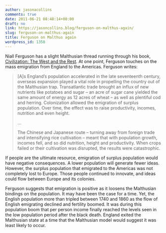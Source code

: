 ```yaml
---
author: jasonacollins
comments: true
date: 2011-06-21 08:48:14+00:00
draft: no
link: https://jasoncollins.blog/ferguson-on-malthus-again/
slug: ferguson-on-malthus-again
title: Ferguson on Malthus again
wordpress_id: 1358
---
```


Niall Ferguson has a slight Malthusian thread running through his book, [Civilization: The West and the Rest](https://jasoncollins.blog/fergusons-civilization-the-west-and-the-rest/). At one point, Ferguson touches on the mass emigration from England to the Americas. Ferguson writes:

>[A]s England’s population accelerated in the late seventeenth century, overseas expansion played a vital role in propelling the country out of the Malthusian trap. Transatlantic trade brought an influx of new nutrients like potatoes and sugar – an acre of sugar cane yielded the same amount of energy as 12 acres of wheat – as well as plentiful cod and herring. Colonization allowed the emigration of surplus population. Over time, the effect was to raise productivity, incomes, nutrition and even height.
>
>...
>
>The Chinese and Japanese route – turning away from foreign trade and intensifying rice cultivation – meant that with population growth, incomes fell, and so did nutrition, height and productivity. When crops failed or their cultivation was disrupted, the results were catastrophic.

If people are the ultimate resource, emigration of surplus population would have negative consequences. A lower population will generate fewer ideas. However, the surplus population that emigrated to the Americas was not completely lost to Europe. Those people continued to innovate, and ideas could flow between Europe and its colonies.

Ferguson suggests that emigration is positive as it loosens the Malthusian bindings on the population. It may have been the case for a time. Yet, the English population more than tripled between 1740 and 1860 as the flow of English emigrating declined and fertility boomed. It was during this population boom that per person income finally reached the levels seen in the low population period after the black death. England exited the Malthusian state at a time that the Malthusian model would suggest it was least likely to occur.
